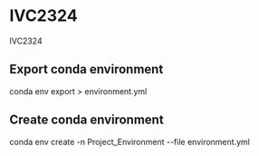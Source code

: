 # IVC2324
IVC2324

## Export conda environment
conda env export > environment.yml

## Create conda environment
conda env create -n Project_Environment --file environment.yml